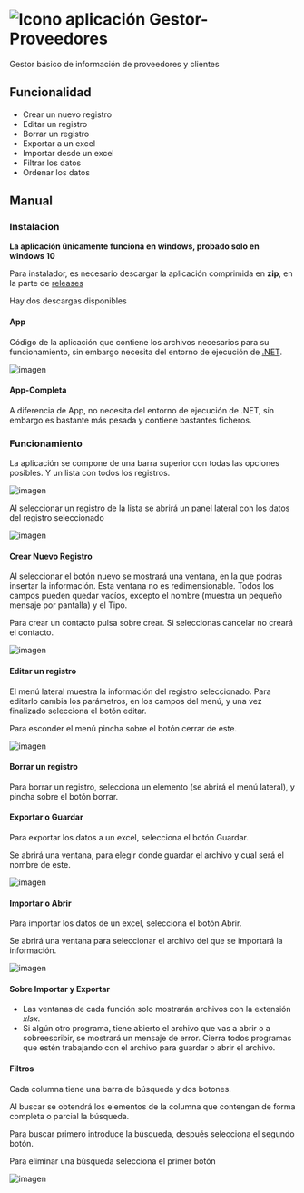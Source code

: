 # ![Icono aplicación](./Docs/Icon.svg) Gestor-Proveedores

Gestor básico de información de proveedores y clientes

## Funcionalidad

- Crear un nuevo registro
- Editar un registro
- Borrar un registro
- Exportar a un excel
- Importar desde un excel
- Filtrar los datos
- Ordenar los datos

## Manual 

### Instalacion
**La aplicación únicamente funciona en windows, probado solo en windows 10**

Para instalador, es necesario descargar la aplicación comprimida en **zip**, en la parte de  [releases](https://github.com/LuisPFdez/Gestor-Proveedores/releases/)

Hay dos descargas disponibles
#### App
Código de la aplicación que contiene los archivos necesarios para su funcionamiento, sin embargo necesita del entorno de ejecución de [.NET](https://dotnet.microsoft.com/download/dotnet/5.0).

![imagen](./Docs/Pantalla.png)

#### App-Completa
A diferencia de App, no necesita del entorno de ejecución  de .NET, sin embargo es bastante más pesada y contiene bastantes ficheros.

### Funcionamiento
La aplicación se compone de una barra superior con todas las opciones posibles. Y un lista con todos los registros.

![imagen](./Docs/Pantalla1.png)

Al seleccionar un registro de la lista se abrirá un panel lateral con los datos del registro seleccionado

![imagen](./Docs/Pantalla2.png)

#### Crear Nuevo Registro

Al seleccionar el botón  nuevo se mostrará una ventana, en la que podras insertar la información. Esta ventana no es redimensionable. Todos los campos pueden quedar vacíos, excepto el nombre (muestra un pequeño mensaje por pantalla) y el Tipo. 

Para crear un contacto pulsa sobre crear. Si seleccionas cancelar no creará el contacto.

![imagen](./Docs/Pantalla3.png)

#### Editar un registro

El menú lateral muestra la información del registro seleccionado. Para editarlo cambia los parámetros, en los campos del menú, y una vez finalizado selecciona el botón editar. 

Para esconder el menú pincha sobre el botón cerrar de este.

![imagen](./Docs/Pantalla4.png)

#### Borrar un registro

Para borrar un registro, selecciona un elemento (se abrirá el menú lateral), y pincha sobre el botón borrar.

#### Exportar o Guardar

Para exportar los datos a un excel, selecciona el botón Guardar. 

Se abrirá una ventana, para elegir donde guardar el archivo y cual será el nombre de este.

![imagen](./Docs/Pantalla5.png)

#### Importar o Abrir 

Para importar los datos de un excel, selecciona el botón Abrir. 

Se abrirá una ventana para seleccionar el archivo del que se importará la información. 

![imagen](./Docs/Pantalla6.png)

#### Sobre Importar y Exportar
* Las ventanas de cada función solo mostrarán archivos con la extensión *xlsx*. 
* Si algún otro programa, tiene abierto el archivo que vas a abrir o a sobreescribir, se mostrará un mensaje de error. Cierra todos programas que estén trabajando con el archivo para guardar o abrir el archivo. 

#### Filtros
Cada columna tiene una barra de búsqueda y dos botones.

Al buscar se obtendrá los elementos de la columna que contengan de forma completa o parcial la búsqueda. 

Para buscar primero introduce la búsqueda, después selecciona el segundo botón.

Para eliminar una búsqueda selecciona el primer botón

![imagen](./Docs/Pantalla7.png)

